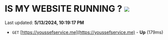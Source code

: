 # IS MY WEBSITE RUNNING ? [![](https://img.shields.io/static/v1?label=Sponsor&message=%E2%9D%A4&logo=GitHub&color=%23fe8e86)](https://github.com/sponsors/<username>)

Last updated: **5/13/2024, 10:19:17 PM**

- `GET` [https://youssefservice.me](https://youssefservice.me) - **Up** (179ms)
